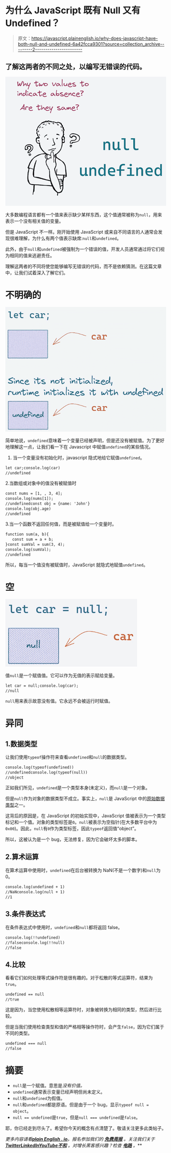# 为什么 JavaScript 既有 Null 又有 Undefined？

> 原文：<https://javascript.plainenglish.io/why-does-javascript-have-both-null-and-undefined-6a42fcca9301?source=collection_archive---------2----------------------->

## 了解这两者的不同之处，以编写无错误的代码。

![](img/38d7e9af26a955889041a9fe63ef655e.png)

大多数编程语言都有一个值来表示缺少某样东西，这个值通常被称为`null`，用来表示一个没有相关值的变量。

但是 JavaScript 不一样。刚开始使用 JavaScript 或来自不同语言的人通常会发现很难理解，为什么有两个值表示缺席:`null`和`undefined`。

此外，由于`null`和`undefined`被强制为一个错误的值，开发人员通常通过将它们视为相同的值来逃避责任。

理解这两者的不同将使您能够编写无错误的代码，而不是依赖猜测。在这篇文章中，让我们试着深入了解它们。

# 不明确的

![](img/f6862fee4d50fb0c0afa8771ae987a13.png)

简单地说，`undefined`意味着一个变量已经被声明，但是还没有被赋值。为了更好地理解这一点，让我们看一下在 Javascript 中赋值`undefined`的某些情况。

1.  当一个变量没有初始化时，javascript 隐式地给它赋值`undefined`。

```
let car;console.log(car) 
//undefined
```

2.当数组或对象中的值没有被赋值时

```
const nums = [1, , 3, 4];
console.log(nums[1]); 
//undefinedconst obj = {name: 'John'}
console.log(obj.age)
//undefined
```

3.当一个函数不返回任何值，而是被赋值给一个变量时。

```
function sum(a, b){
   const sum = a + b;
}const sumVal = sum(3, 4);
console.log(sumVal); 
//undefined
```

所以，每当一个值没有被赋值时，JavaScript 就隐式地赋值`undefined`。

# 空

![](img/1b75cb21c9532fc8d2d99cbcb63ced0f.png)

值`null`是一个赋值值。它可以作为无值的表示赋给变量。

```
let car = null;console.log(car); 
//null
```

`null`用来表示故意没有值。它永远不会被运行时赋值。

# 异同

## 1.数据类型

让我们使用`typeof`操作符来查看`undefined`和`null`的数据类型。

```
console.log(typeof(undefined))
//undefinedconsole.log(typeof(null))
//object
```

正如我们所见，`undefined`是一个类型本身(未定义)，而`null`是一个对象。

但是`null`作为对象的数据类型不成立。事实上，`null`是 JavaScript 中的[原始数据类型](https://developer.mozilla.org/en-US/docs/Glossary/Primitive)之一。

这背后的原因是，在 JavaScript 的初始实现中，JavaScript 值被表示为一个类型标记和一个值。对象的类型标签是`0`。`null`被表示为空指针(在大多数平台中为`0x00`)。因此，`null`有`0`作为类型标签，因此`typeof`返回值“object”。

所以，这被认为是一个 bug，无法修复，因为它会破坏太多的脚本。

## 2.算术运算

在算术运算中使用时，`undefined`在后台被转换为 NaN(不是一个数字)和`null`为 0。

```
console.log(undefined + 1)
//NaNconsole.log(null + 1)
//1
```

## 3.条件表达式

在条件表达式中使用时，`undefined`和`null`都将返回 false。

```
console.log(!!undefined)
//falseconsole.log(!!null)
//false
```

## 4.比较

看看它们如何处理等式操作符是很有趣的。对于松散的等式运算符，结果为`true`。

```
undefined == null
//true
```

这是因为，当您使用松散相等运算符时，对象被转换为相同的类型，然后进行比较。

但是当我们使用检查类型和值的严格相等操作符时，会产生`false`，因为它们属于不同的类型。

```
undefined === null 
//false
```

# 摘要

*   `null`是一个赋值。意思是*没有价值。*
*   `undefined`通常表示变量已经声明但尚未定义。
*   `null`和`undefined`为假值。
*   `null`和`undefined`都是原语。但是由于一个 bug，显示`typeof null = object`。
*   `null == undefined`是`true`，但是`null === undefined`是`false`。

耶，你已经走到尽头了。希望你今天的概念有点清楚了。敬请关注更多此类帖子。

*更多内容请看*[***plain English . io***](https://plainenglish.io/)*。报名参加我们的* [***免费周报***](http://newsletter.plainenglish.io/) *。关注我们关于*[***Twitter***](https://twitter.com/inPlainEngHQ)[***LinkedIn***](https://www.linkedin.com/company/inplainenglish/)*[***YouTube***](https://www.youtube.com/channel/UCtipWUghju290NWcn8jhyAw)*[***不和***](https://discord.gg/GtDtUAvyhW) *。对增长黑客感兴趣？检查* [***电路***](https://circuit.ooo/) *。***